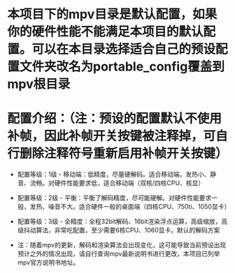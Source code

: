 # 本项目下的mpv目录是默认配置，如果你的硬件性能不能满足本项目的默认配置。可以在本目录选择适合自己的预设配置文件夹改名为portable_config覆盖到mpv根目录

# 配置介绍：（注：预设的配置默认不使用补帧，因此补帧开关按键被注释掉，可自行删除注释符号重新启用补帧开关按键）

* 配置等级：1级 - 移动端：低精度，尽量硬解码。适合移动端，发热小、静音、流畅。对硬件性能要求低，适合移动端（双核/四核CPU、核显）

* 配置等级：2级 - 平衡：平衡了解码精度，尽可能硬解。对硬件性能要求一般，发热、噪音不大。适合硬件一般的桌面端（四核CPU、750ti、1050显卡）

* 配置等级：3级 - 全精度：全程32bit解码、16bit渲染浮点运算，高级缩放，高级抖动算法，非常吃配置，至少需要6核CPU、1060显卡。默认的解码方案

* 注：随着mpv的更新，解码和渲染算法会出现变化，这可能导致当前预设出现预计之外的情况出现，请自行查询mpv最新说明书进行更改，本项目已列举mpv官方说明书地址。
